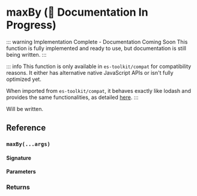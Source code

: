 # maxBy (🚧 Documentation In Progress)

::: warning Implementation Complete - Documentation Coming Soon
This function is fully implemented and ready to use, but documentation is still being written.
:::

::: info
This function is only available in `es-toolkit/compat` for compatibility reasons. It either has alternative native JavaScript APIs or isn't fully optimized yet.

When imported from `es-toolkit/compat`, it behaves exactly like lodash and provides the same functionalities, as detailed [here](../../../compatibility.md).
:::

Will be written.

## Reference

### `maxBy(...args)`

#### Signature

#### Parameters

### Returns
